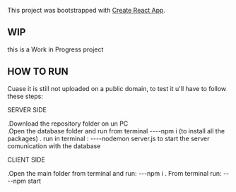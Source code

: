 This project was bootstrapped with [Create React App](https://github.com/facebook/create-react-app).

## WIP

this is a Work in Progress project

## HOW TO RUN
Cuase it is still not uploaded on a public domain, to test it u'll have to follow these steps:

SERVER SIDE

.Download the repository folder on un PC   
.Open the database folder and run from terminal ----npm i   (to install all the packages)
. run in terminal : ----nodemon server.js to start the server comunication with the database

CLIENT SIDE

.Open the main folder from terminal and run:  ---npm i
. From terminal run: ----npm start
